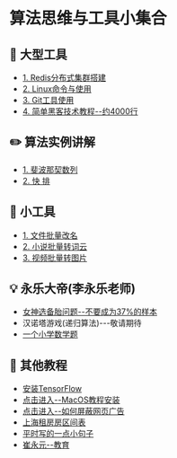 算法思维与工具小集合     
======

## :floppy_disk: 大型工具
- [1. Redis分布式集群搭建](https://github.com/KissMyLady/Tools/blob/master/note/redis_goup.md)  
- [2. Linux命令与使用](https://github.com/KissMyLady/Tools/blob/master/note/linux_com.md)    
- [3. Git工具使用](https://github.com/CyC2018/CS-Notes/blob/master/notes/Git.md)    
- [4. 简单黑客技术教程--约4000行](https://github.com/KissMyLady/Tools/blob/master/note/lv_heike.md)  

## :pencil2: 算法实例讲解  
 - [1. 斐波那契数列](https://github.com/KissMyLady/Tools/blob/master/algorithem/feibo.md)    
 - [2. 快 排](https://github.com/KissMyLady/Python/blob/master/Nont/Quick_Sort.md)   
 
## :wrench:  小工具
- [1. 文件批量改名](https://github.com/KissMyLady/Tools/blob/master/note/py_rename.md)    
- [2. 小说批量转词云](https://github.com/KissMyLady/Word_Cloud)  
- [3. 视频批量转图片](https://github.com/KissMyLady/Exchaneg-video-to-photo)


## :bulb: 永乐大帝(李永乐老师)  
- [女神选备胎问题--不要成为37%的样本](https://github.com/KissMyLady/Daily_Tools_Create/blob/master/Goddess/Goddess_test.md)  
- 汉诺塔游戏(递归算法)---敬请期待   
- [一个小学数学题](https://github.com/KissMyLady/Tools/blob/master/note/math_rq.md)      


## :watermelon: 其他教程   
- [安装TensorFlow](https://github.com/KissMyLady/Deep-Learning/blob/master/Note/tensorflow_install.md)   
- [点击进入--MacOS教程安装](https://github.com/KissMyLady/Tools/blob/master/Word_Cloud/virtual_mac.md)  
- [点击进入--如何屏蔽网页广告](https://github.com/KissMyLady/Tools/blob/master/note/adbblock.md)    
- [上海租房房区间表](https://github.com/KissMyLady/Tools/blob/master/note/shanghai.md)  
- [平时写的一点小句子](https://github.com/KissMyLady/Tools/blob/master/note/daily_word.md)    
- [崔永元--教育](https://github.com/KissMyLady/Tools/blob/master/note/cuiyongyuan.md)  
